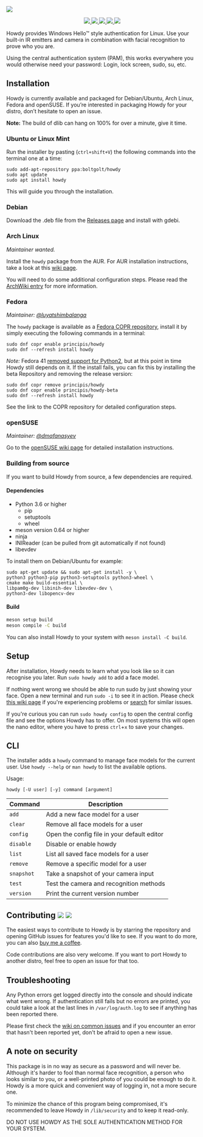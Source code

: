 ![](https://boltgolt.nl/howdy/banner.png)

<p align="center">
	<a href="https://github.com/boltgolt/howdy/releases">
		<img src="https://img.shields.io/github/release/boltgolt/howdy.svg?colorB=4c1">
	</a>
	<a href="https://github.com/boltgolt/howdy/graphs/contributors">
		<img src="https://img.shields.io/github/contributors/boltgolt/howdy.svg?style=flat">
	</a>
	<a href="https://www.buymeacoffee.com/boltgolt">
		<img src="https://img.shields.io/badge/endpoint.svg?url=https://boltgolt.nl/howdy/shield.json">
	</a>
	<a href="https://actions-badge.atrox.dev/boltgolt/howdy/goto?ref=beta">
		<img src="https://img.shields.io/endpoint.svg?url=https%3A%2F%2Factions-badge.atrox.dev%2Fboltgolt%2Fhowdy%2Fbadge%3Fref%3Dbeta&style=flat&label=build&logo=none">
	</a>
	<a href="https://aur.archlinux.org/packages/howdy">
		<img src="https://img.shields.io/aur/votes/howdy?color=4c1&label=aur%20votes">
	</a>
</p>

Howdy provides Windows Hello™ style authentication for Linux. Use your built-in IR emitters and camera in combination with facial recognition to prove who you are.

Using the central authentication system (PAM), this works everywhere you would otherwise need your password: Login, lock screen, sudo, su, etc.

## Installation

Howdy is currently available and packaged for Debian/Ubuntu, Arch Linux, Fedora and openSUSE. If you’re interested in packaging Howdy for your distro, don’t hesitate to open an issue.

**Note:** The build of dlib can hang on 100% for over a minute, give it time.

### Ubuntu or Linux Mint

Run the installer by pasting (`ctrl+shift+V`) the following commands into the terminal one at a time:

```
sudo add-apt-repository ppa:boltgolt/howdy
sudo apt update
sudo apt install howdy
```

This will guide you through the installation.

### Debian

Download the .deb file from the [Releases page](https://github.com/boltgolt/howdy/releases) and install with gdebi.

### Arch Linux

_Maintainer wanted._

Install the `howdy` package from the AUR. For AUR installation instructions, take a look at this [wiki page](https://wiki.archlinux.org/index.php/Arch_User_Repository#Installing_packages).

You will need to do some additional configuration steps. Please read the [ArchWiki entry](https://wiki.archlinux.org/index.php/Howdy) for more information.

### Fedora

_Maintainer: [@luyatshimbalanga](https://github.com/luyatshimbalanga)_

The `howdy` package is available as a [Fedora COPR repository](https://copr.fedorainfracloud.org/coprs/principis/howdy/), install it by simply executing the following commands in a terminal:

```
sudo dnf copr enable principis/howdy
sudo dnf --refresh install howdy
```

*Note:* Fedora 41 [removed support for Python2](https://fedoraproject.org/wiki/Changes/RetirePython2.7), but at this point in time Howdy still depends on it. If the install fails, you can fix this by installing the beta Repository and removing the release version:

```
sudo dnf copr remove principis/howdy
sudo dnf copr enable principis/howdy-beta
sudo dnf --refresh install howdy
```

See the link to the COPR repository for detailed configuration steps.

### openSUSE

_Maintainer: [@dmafanasyev](https://github.com/dmafanasyev)_

Go to the [openSUSE wiki page](https://en.opensuse.org/SDB:Facial_authentication) for detailed installation instructions.

### Building from source

If you want to build Howdy from source, a few dependencies are required.

#### Dependencies

- Python 3.6 or higher
  * pip
  * setuptools
  * wheel
- meson version 0.64 or higher
- ninja
- INIReader (can be pulled from git automatically if not found)
- libevdev

To install them on Debian/Ubuntu for example:

```
sudo apt-get update && sudo apt-get install -y \
python3 python3-pip python3-setuptools python3-wheel \
cmake make build-essential \
libpam0g-dev libinih-dev libevdev-dev \
python3-dev libopencv-dev
```

#### Build

```sh
meson setup build
meson compile -C build
```

You can also install Howdy to your system with `meson install -C build`.

## Setup

After installation, Howdy needs to learn what you look like so it can recognise you later. Run `sudo howdy add` to add a face model.

If nothing went wrong we should be able to run sudo by just showing your face. Open a new terminal and run `sudo -i` to see it in action. Please check [this wiki page](https://github.com/boltgolt/howdy/wiki/Common-issues) if you're experiencing problems or [search](https://github.com/boltgolt/howdy/issues) for similar issues.

If you're curious you can run `sudo howdy config` to open the central config file and see the options Howdy has to offer. On most systems this will open the nano editor, where you have to press `ctrl`+`x` to save your changes.

## CLI

The installer adds a `howdy` command to manage face models for the current user. Use `howdy --help` or `man howdy` to list the available options.

Usage:
```
howdy [-U user] [-y] command [argument]
```

| Command   | Description                                   |
|-----------|-----------------------------------------------|
| `add`     | Add a new face model for a user               |
| `clear`   | Remove all face models for a user             |
| `config`  | Open the config file in your default editor   |
| `disable` | Disable or enable howdy                       |
| `list`    | List all saved face models for a user         |
| `remove`  | Remove a specific model for a user            |
| `snapshot`| Take a snapshot of your camera input          |
| `test`    | Test the camera and recognition methods       |
| `version` | Print the current version number              |

## Contributing [![](https://img.shields.io/travis/boltgolt/howdy/dev.svg?label=dev%20build)](https://github.com/boltgolt/howdy/tree/dev) [![](https://img.shields.io/github/issues-raw/boltgolt/howdy/enhancement.svg?label=feature+requests&colorB=4c1)](https://github.com/boltgolt/howdy/issues?q=is%3Aissue+is%3Aopen+label%3Aenhancement)

The easiest ways to contribute to Howdy is by starring the repository and opening GitHub issues for features you'd like to see. If you want to do more, you can also [buy me a coffee](https://www.buymeacoffee.com/boltgolt).

Code contributions are also very welcome. If you want to port Howdy to another distro, feel free to open an issue for that too.

## Troubleshooting

Any Python errors get logged directly into the console and should indicate what went wrong. If authentication still fails but no errors are printed, you could take a look at the last lines in `/var/log/auth.log` to see if anything has been reported there.

Please first check the [wiki on common issues](https://github.com/boltgolt/howdy/wiki/Common-issues) and 
if you encounter an error that hasn't been reported yet, don't be afraid to open a new issue.

## A note on security

This package is in no way as secure as a password and will never be. Although it's harder to fool than normal face recognition, a person who looks similar to you, or a well-printed photo of you could be enough to do it. Howdy is a more quick and convenient way of logging in, not a more secure one.

To minimize the chance of this program being compromised, it's recommended to leave Howdy in `/lib/security` and to keep it read-only.

DO NOT USE HOWDY AS THE SOLE AUTHENTICATION METHOD FOR YOUR SYSTEM.

